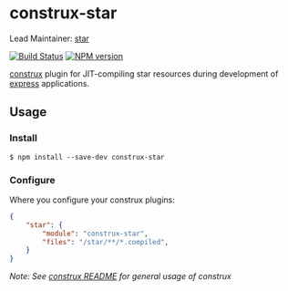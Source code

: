 # construx-star

Lead Maintainer: [star](star)

[![Build Status](https://travis-ci.org/krakenjs/construx-star.svg?branch=master)](https://travis-ci.org/krakenjs/construx-star)
[![NPM version](https://badge.fury.io/js/construx-star.png)](http://badge.fury.io/js/construx-star)

[construx](https://github.com/krakenjs/construx) plugin for JIT-compiling star resources during development of [express](http://expressjs.com/) applications.

## Usage

### Install

```shell
$ npm install --save-dev construx-star
```

### Configure

Where you configure your construx plugins:

```json
{
    "star": {
        "module": "construx-star",
        "files": "/star/**/*.compiled",
    }
}
```

_Note: See [construx README](https://github.com/krakenjs/construx/blob/master/README.md) for general usage of construx_

